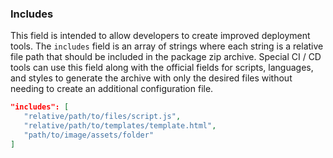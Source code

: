 ### Includes
This field is intended to allow developers to create improved deployment tools. The `includes` field is an array 
of strings where each string is a relative file path that should be included in the package zip archive. Special CI / 
CD tools can use this field along with the official fields for scripts, languages, and styles to generate the archive 
with only the desired files without needing to create an additional configuration file.

```json
"includes": [
   "relative/path/to/files/script.js", 
   "relative/path/to/templates/template.html", 
   "path/to/image/assets/folder"
]
```
